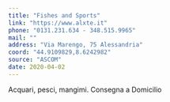 ```yaml
---
title: "Fishes and Sports"
link: "https://www.alxte.it"
phone: "0131.231.634 - 348.515.9965"
mail: ""
address: "Via Marengo, 75 Alessandria"
coord: "44.9109829,8.6242982"
source: "ASCOM"
date: 2020-04-02
---
```


Acquari, pesci, mangimi. Consegna a Domicilio
